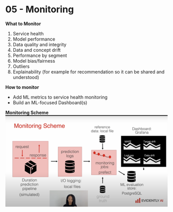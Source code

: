 # 05 - Monitoring

**What to Monitor**
1. Service health
2. Model performance
3. Data quality and integrity
4. Data and concept drift
5. Performance by segment
6. Model bias/fairness
7. Outliers
8. Explainability (for example for recommendation so it can be shared and understood)

**How to monitor**
- Add ML metrics to service health monitoring
- Build an ML-focused Dashboard(s)

**Monitoring Scheme**
![Alt text](<images/monitoring_scheme.png>)